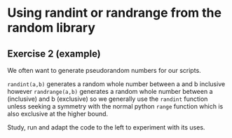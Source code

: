 # Using randint or randrange from the random library
## Exercise 2 (example)

We often want to generate pseudorandom numbers for our scripts. 

`randint(a,b)` generates a random whole number between a and b inclusive however `randrange(a,b)` generates a random whole number between a (inclusive) and b (exclusive) so we generally use the `randint` function unless seeking a symmetry with the normal python `range` function which is also exclusive at the higher bound.

Study, run and adapt the code to the left to experiment with its uses.